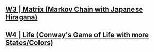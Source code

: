 ## [W3 | Matrix (Markov Chain with Japanese Hiragana)](https://jfladas.github.io/matbf/w3/)

## [W4 | Life (Conway's Game of Life with more States/Colors)](https://jfladas.github.io/matbf/w4/)
